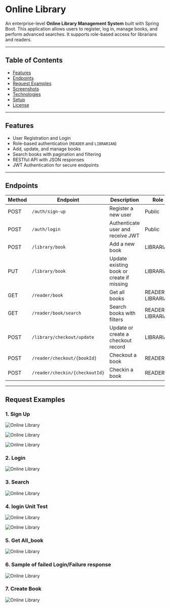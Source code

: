 # Online Library

An enterprise-level **Online Library Management System** built with Spring Boot. This application allows users to register, log in, manage books, and perform advanced searches. It supports role-based access for librarians and readers.

---

## Table of Contents

- [Features](#features)
- [Endpoints](#endpoints)
- [Request Examples](#request-examples)
- [Screenshots](#screenshots)
- [Technologies](#technologies)
- [Setup](#setup)
- [License](#license)

---

## Features

- User Registration and Login
- Role-based authentication (`READER` and `LIBRARIAN`)
- Add, update, and manage books
- Search books with pagination and filtering
- RESTful API with JSON responses
- JWT Authentication for secure endpoints

---
## Endpoints

| Method | Endpoint | Description | Role |
|--------|----------|-------------|------|
| POST   | `/auth/sign-up` | Register a new user | Public |
| POST   | `/auth/login`   | Authenticate user and receive JWT | Public |
| POST   | `/library/book` | Add a new book | LIBRARIAN |
| PUT    | `/library/book` | Update existing book or create if missing | LIBRARIAN |
| GET    | `/reader/book` | Get all books | READER / LIBRARIAN |
| GET    | `/reader/book/search` | Search books with filters | READER / LIBRARIAN |
| POST   | `/library/checkout/update` | Update or create a checkout record | LIBRARIAN |
| POST   | `/reader/checkout/{bookId}` | Checkout a book | READER |
| POST   | `/reader/checkin/{checkoutId}` | Checkin a book | READER |
---

## Request Examples

### 1. Sign Up
![Online Library](sign_up_request.png)

![Online Library](sign_up_DB.png)

![Online Library](sign_up_logs.png)

### 2. Login

![Online Library](successful_login.png)

### 3. Search
![Online Library](search_book.png)

### 4. login Unit Test

![Online Library](Junit_test_login.png)

![Online Library](Junit_test_signup.png)

### 5. Get All_book

![Online Library](getAll_book.png)

### 6. Sample of failed Login/Failure response

![Online Library](failed_login.png)

### 7. Create Book

![Online Library](create_book.png)


